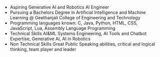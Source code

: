 - Aspiring Generative AI and Robotics AI Engineer
- Pursuing a Bachelors Degree in Artificial Intelligence and Machine Learning @ Geethanjali College of Engineering and Technology
- Programming languages known:
C, Java, Python, HTML, CSS, JavaScript, Lua, Assembly Language Programming
- Technical Skills
AI&ML Systems Engineering, AI Tools and Chatbot Expertise, Generative AI, AI in Robotics
- Non Technical Skills
Great Public Speaking abilities, critical and logical thinking, team player and leader
